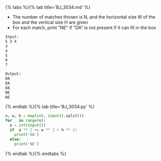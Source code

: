 {% tabs %}{% tab title='BJ_3034.md' %}

* The number of matches thrown is N, and the horizontal size W of the box and the vertical size H are given
* For each match, print "NE" if "DA" is not present if it can fit in the box

```txt
Input:
5 3 4
3
4
5
6
7

Output:
DA
DA
DA
NE
NE
```

{% endtab %}{% tab title='BJ_3034.py' %}

```py
n, w, h = map(int, input().split())
for _ in range(n):
  a = int(input())
  if  a ** 2 <= w ** 2 + h ** 2:
    print('DA')
  else:
    print('NE')
```

{% endtab %}{% endtabs %}
